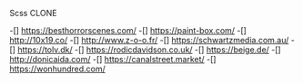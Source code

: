 <!-- @format -->

Scss CLONE

-[] https://besthorrorscenes.com/
-[] https://paint-box.com/
-[] http://10x19.co/
-[] http://www.z-o-o.fr/
-[] https://schwartzmedia.com.au/
-[] https://tolv.dk/
-[] https://rodicdavidson.co.uk/
-[] https://beige.de/
-[] http://donicaida.com/
-[] https://canalstreet.market/
-[] https://wonhundred.com/
